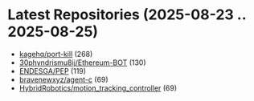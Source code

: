 # Latest Repositories (2025-08-23 .. 2025-08-25)

- [kagehq/port-kill](https://github.com/kagehq/port-kill) (268)
- [30phyndrismu8ij/Ethereum-BOT](https://github.com/30phyndrismu8ij/Ethereum-BOT) (130)
- [ENDESGA/PEP](https://github.com/ENDESGA/PEP) (119)
- [bravenewxyz/agent-c](https://github.com/bravenewxyz/agent-c) (69)
- [HybridRobotics/motion_tracking_controller](https://github.com/HybridRobotics/motion_tracking_controller) (69)
